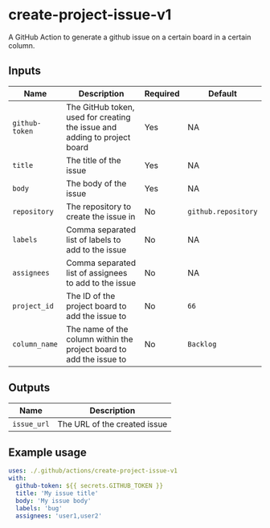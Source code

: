 # create-project-issue-v1

A GitHub Action to generate a github issue on a certain board in a certain column.

## Inputs

| Name           | Description                                                               | Required | Default             |
| -------------- | ------------------------------------------------------------------------- | -------- | ------------------- |
| `github-token` | The GitHub token, used for creating the issue and adding to project board | Yes      | NA                  |
| `title`        | The title of the issue                                                    | Yes      | NA                  |
| `body`         | The body of the issue                                                     | Yes      | NA                  |
| `repository`   | The repository to create the issue in                                     | No       | `github.repository` |
| `labels`       | Comma separated list of labels to add to the issue                        | No       | NA                  |
| `assignees`    | Comma separated list of assignees to add to the issue                     | No       | NA                  |
| `project_id`   | The ID of the project board to add the issue to                           | No       | `66`                |
| `column_name`  | The name of the column within the project board to add the issue to       | No       | `Backlog`           |

## Outputs

| Name        | Description                  |
| ----------- | ---------------------------- |
| `issue_url` | The URL of the created issue |

## Example usage

```yaml
uses: ./.github/actions/create-project-issue-v1
with:
  github-token: ${{ secrets.GITHUB_TOKEN }}
  title: 'My issue title'
  body: 'My issue body'
  labels: 'bug'
  assignees: 'user1,user2'
```
